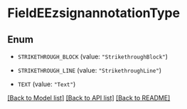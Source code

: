 # FieldEEzsignannotationType

## Enum


* `STRIKETHROUGH_BLOCK` (value: `"StrikethroughBlock"`)

* `STRIKETHROUGH_LINE` (value: `"StrikethroughLine"`)

* `TEXT` (value: `"Text"`)


[[Back to Model list]](../README.md#documentation-for-models) [[Back to API list]](../README.md#documentation-for-api-endpoints) [[Back to README]](../README.md)


